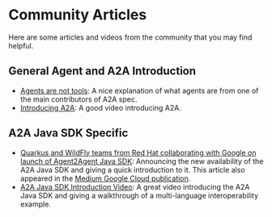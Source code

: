 # Community Articles

Here are some articles and videos from the community that you may find helpful.

## General Agent and A2A Introduction

*   [Agents are not tools](https://www.googlecloudcommunity.com/gc/Community-Blogs/Agents-are-not-tools/ba-p/922716): A nice explanation of what agents are from one of the main contributors of A2A spec.
*   [Introducing A2A](https://goo.gle/a2a-video): A good video introducing A2A.

## A2A Java SDK Specific

*   [Quarkus and WildFly teams from Red Hat collaborating with Google on launch of Agent2Agent Java SDK](https://quarkus.io/blog/a2a-project-launches-java-sdk/): Announcing the new availability of the A2A Java SDK and giving a quick introduction to it. This article also appeared in the [Medium Google Cloud publication](https://medium.com/google-cloud/quarkus-and-wildfly-teams-from-red-hat-collaborating-with-google-on-launch-of-agent2agent-java-sdk-5f8cc64921cb).
*   [A2A Java SDK Introduction Video](https://www.youtube.com/watch?v=5CZzW-wvEQs): A great video introducing the A2A Java SDK and giving a walkthrough of a multi-language interoperability example.
